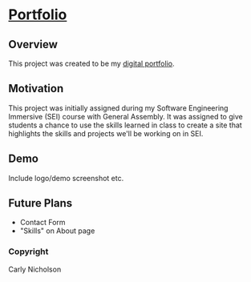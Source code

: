 # [Portfolio](https://carlynicholson.github.io/portfolio/)

## Overview
This project was created to be my [digital portfolio](https://carlynicholson.github.io/portfolio/).

## Motivation
This project was initially assigned during my Software Engineering Immersive (SEI) course with General Assembly. It was assigned to give students a chance to use the skills learned in class to create a site that highlights the skills and projects we'll be working on in SEI.

## Demo
Include logo/demo screenshot etc.

## Future Plans
- Contact Form
- "Skills" on About page

### Copyright
Carly Nicholson
